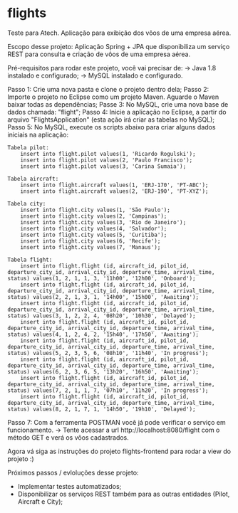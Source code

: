 # flights
Teste para Atech. Aplicação para exibição dos vôos de uma empresa aérea.

Escopo desse projeto: 
Aplicação Spring + JPA que disponibiliza um serviço REST para consulta e criação de vôos de uma empresa aérea.

Pré-requisitos para rodar este projeto, você vai precisar de:
-> Java 1.8 instalado e configurado;
-> MySQL instalado e configurado.

Passo 1: Crie uma nova pasta e clone o projeto dentro dela;
Passo 2: Importe o projeto no Eclipse como um projeto Maven. Aguarde o Maven baixar todas as dependências;
Passe 3: No MySQL, crie uma nova base de dados chamada: "flight";
Passo 4: Inicie a aplicação no Eclipse, a partir do arquivo "FlightsApplication" (esta ação irá criar as tabelas no MySQL);
Passo 5: No MySQL, execute os scripts abaixo para criar alguns dados iniciais na aplicação:

	Tabela pilot: 
		insert into flight.pilot values(1, 'Ricardo Rogulski');
		insert into flight.pilot values(2, 'Paulo Francisco');
		insert into flight.pilot values(3, 'Carina Sumaia');
		
	Tabela aircraft:
		insert into flight.aircraft values(1, 'ERJ-170', 'PT-ABC');
		insert into flight.aircraft values(2, 'ERJ-190', 'PT-XYZ');
	
	Tabela city: 
		insert into flight.city values(1, 'São Paulo');
		insert into flight.city values(2, 'Campinas');
		insert into flight.city values(3, 'Rio de Janeiro');
		insert into flight.city values(4, 'Salvador');
		insert into flight.city values(5, 'Curitiba');
		insert into flight.city values(6, 'Recife');
		insert into flight.city values(7, 'Manaus');

	Tabela flight: 
		insert into flight.flight (id, aircraft_id, pilot_id, departure_city_id, arrival_city_id, departure_time, arrival_time, status) values(1, 2, 1, 1, 3, '11h00', '12h00', 'Onboard'); 
		insert into flight.flight (id, aircraft_id, pilot_id, departure_city_id, arrival_city_id, departure_time, arrival_time, status) values(2, 2, 1, 3, 1, '14h00', '15h00', 'Awaiting'); 
		insert into flight.flight (id, aircraft_id, pilot_id, departure_city_id, arrival_city_id, departure_time, arrival_time, status) values(3, 1, 2, 2, 4, '08h20', '10h30', 'Delayed'); 
		insert into flight.flight (id, aircraft_id, pilot_id, departure_city_id, arrival_city_id, departure_time, arrival_time, status) values(4, 1, 2, 4, 2, '15h40', '17h50', 'Awaiting'); 
		insert into flight.flight (id, aircraft_id, pilot_id, departure_city_id, arrival_city_id, departure_time, arrival_time, status) values(5, 2, 3, 5, 6, '08h10', '11h40', 'In progress'); 
		insert into flight.flight (id, aircraft_id, pilot_id, departure_city_id, arrival_city_id, departure_time, arrival_time, status) values(6, 2, 3, 6, 5, '13h20', '16h50', 'Awaiting'); 
		insert into flight.flight (id, aircraft_id, pilot_id, departure_city_id, arrival_city_id, departure_time, arrival_time, status) values(7, 2, 1, 1, 7, '07h10', '11h20', 'In progress'); 
		insert into flight.flight (id, aircraft_id, pilot_id, departure_city_id, arrival_city_id, departure_time, arrival_time, status) values(8, 2, 1, 7, 1, '14h50', '19h10', 'Delayed'); 
 

Passo 7: Com a ferramenta POSTMAN você já pode verificar o serviço em funcionamento. 
	-> Tente acessar a url http://localhost:8080/flight com o método GET e verá os vôos cadastrados.

Agora vá siga as instruções do projeto flights-frontend para rodar a view do projeto :)

Próximos passos / evloluções desse projeto: 
- Implementar testes automatizados;
- Disponibilizar os serviços REST também para as outras entidades (Pilot, Aircraft e City);



